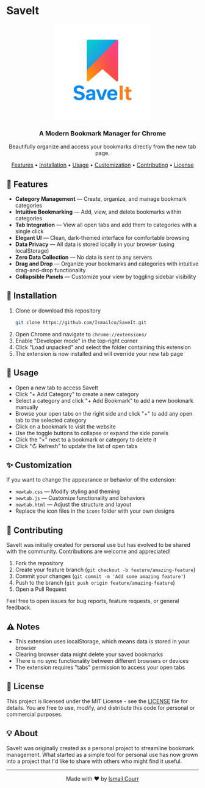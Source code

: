 # SaveIt

<div align="center">
  <img src="icons/icon1024.png" alt="SaveIt Logo" width="250">
  <h3>A Modern Bookmark Manager for Chrome</h3>
  <p>Beautifully organize and access your bookmarks directly from the new tab page.</p>

  <p>
    <a href="#features">Features</a> •
    <a href="#installation">Installation</a> •
    <a href="#usage">Usage</a> •
    <a href="#customization">Customization</a> •
    <a href="#contributing">Contributing</a> •
    <a href="#license">License</a>
  </p>
</div>

## 🌟 Features

- **Category Management** — Create, organize, and manage bookmark categories
- **Intuitive Bookmarking** — Add, view, and delete bookmarks within categories
- **Tab Integration** — View all open tabs and add them to categories with a single click
- **Elegant UI** — Clean, dark-themed interface for comfortable browsing
- **Data Privacy** — All data is stored locally in your browser (using localStorage)
- **Zero Data Collection** — No data is sent to any servers
- **Drag and Drop** — Organize your bookmarks and categories with intuitive drag-and-drop functionality
- **Collapsible Panels** — Customize your view by toggling sidebar visibility

## 🚀 Installation

1. Clone or download this repository
   ```bash
   git clone https://github.com/Ismailco/SaveIt.git
   ```
2. Open Chrome and navigate to `chrome://extensions/`
3. Enable "Developer mode" in the top-right corner
4. Click "Load unpacked" and select the folder containing this extension
5. The extension is now installed and will override your new tab page

## 📖 Usage

- Open a new tab to access SaveIt
- Click "+ Add Category" to create a new category
- Select a category and click "+ Add Bookmark" to add a new bookmark manually
- Browse your open tabs on the right side and click "+" to add any open tab to the selected category
- Click on a bookmark to visit the website
- Use the toggle buttons to collapse or expand the side panels
- Click the "×" next to a bookmark or category to delete it
- Click "↻ Refresh" to update the list of open tabs

## ✨ Customization

If you want to change the appearance or behavior of the extension:

- `newtab.css` — Modify styling and theming
- `newtab.js` — Customize functionality and behaviors
- `newtab.html` — Adjust the structure and layout
- Replace the icon files in the `icons` folder with your own designs

## 🤝 Contributing

SaveIt was initially created for personal use but has evolved to be shared with the community. Contributions are welcome and appreciated!

1. Fork the repository
2. Create your feature branch (`git checkout -b feature/amazing-feature`)
3. Commit your changes (`git commit -m 'Add some amazing feature'`)
4. Push to the branch (`git push origin feature/amazing-feature`)
5. Open a Pull Request

Feel free to open issues for bug reports, feature requests, or general feedback.

## ⚠️ Notes

- This extension uses localStorage, which means data is stored in your browser
- Clearing browser data might delete your saved bookmarks
- There is no sync functionality between different browsers or devices
- The extension requires "tabs" permission to access your open tabs

## 📄 License

This project is licensed under the MIT License - see the [LICENSE](LICENSE) file for details. You are free to use, modify, and distribute this code for personal or commercial purposes.

## 💡 About

SaveIt was originally created as a personal project to streamline bookmark management. What started as a simple tool for personal use has now grown into a project that I'd like to share with others who might find it useful.

---

<div align="center">
  <p>Made with ❤️ by <a href="https://ismailcourr.dev">Ismail Courr</a></p>
</div>
